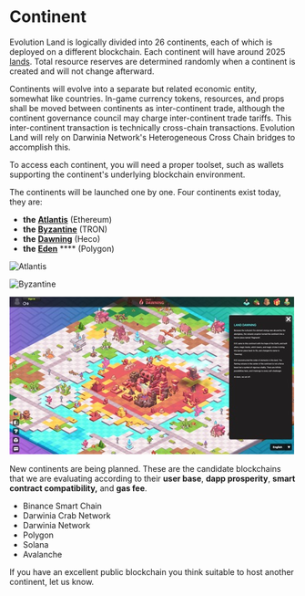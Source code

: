 # Continent

Evolution Land is logically divided into 26 continents, each of which is deployed on a different blockchain. Each continent will have around 2025 [lands](land.md). Total resource reserves are determined randomly when a continent is created and will not change afterward.

Continents will evolve into a separate but related economic entity, somewhat like countries. In-game currency tokens, resources, and props shall be moved between continents as inter-continent trade, although the continent governance council may charge inter-continent trade tariffs. This inter-continent transaction is technically cross-chain transactions. Evolution Land will rely on Darwinia Network's Heterogeneous Cross Chain bridges to accomplish this.

To access each continent, you will need a proper toolset, such as wallets supporting the continent's underlying blockchain environment.

The continents will be launched one by one. Four continents exist today, they are:

* **the** [**Atlantis**](https://www.evolution.land/land/1) (Ethereum)&#x20;
* **the** [**Byzantine**](https://www.evolution.land/land/2) (TRON)&#x20;
* **the** [**Dawning**](http://www.evolution.land/land/4) (Heco)
* **the** [**Eden**](http://www.evolution.land/land/5) **** (Polygon)

![Atlantis](../../.gitbook/assets/continent-atlantis.png)

![Byzantine](../../.gitbook/assets/continent-byzantine.png)

![Dawning](../../.gitbook/assets/dawningcontinent-en.jpg)

New continents are being planned. These are the candidate blockchains that we are evaluating according to their **user base**, **dapp prosperity**, **smart contract compatibility,** and **gas fee**.

* Binance Smart Chain
* Darwinia Crab Network
* Darwinia Network
* Polygon
* Solana
* Avalanche

If you have an excellent public blockchain you think suitable to host another continent, let us know.
